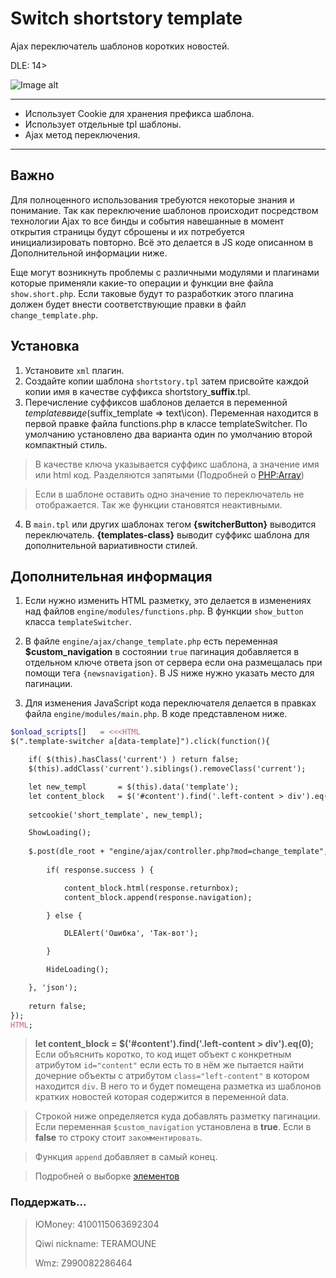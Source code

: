 # Switch shortstory template
Ajax переключатель шаблонов коротких новостей.

DLE: 14>

![Image alt](https://user-images.githubusercontent.com/44625352/54727544-ae10b500-4b78-11e9-850a-0f64054bdf9f.jpg)

---
 - Использует Cookie для хранения префикса шаблона.
 - Использует отдельные tpl шаблоны.
 - Ajax метод переключения.
---

## Важно
Для полноценного использования требуются некоторые знания и понимание. Так как переключение шаблонов происходит посредством технологии Ajax то все бинды и события навешанные в момент открытия страницы будут сброшены и их потребуется инициализировать повторно. Всё это делается в JS коде описанном в Дополнительной информации ниже.

Еще могут возникнуть проблемы с различными модулями и плагинами которые применяли какие-то операции и функции вне файла `show.short.php`. Если таковые будут то разработкик этого плагина должен будет внести соответствующие правки в файл `change_template.php`.


## Установка
1. Установите `xml` плагин.
2. Создайте копии шаблона `shortstory.tpl` затем присвойте каждой копии имя в качестве суффикса shortstory_**suffix**.tpl.
3. Перечисление суффиксов шаблонов делается в переменной $template в виде ($suffix_template => text\icon). Переменная находится в первой правке файла functions.php в классе templateSwitcher. По умолчанию установлено два варианта один по умолчанию второй компактный стиль.

>В качестве ключа указывается суффикс шаблона, а значение имя или html код. Разделяются запятыми (Подробней о [PHP:Array](https://www.php.net/manual/ru/language.types.array.php))

> Если в шаблоне оставить одно значение то переключатель не отображается. Так же функции становятся неактивными.

4. В `main.tpl` или других шаблонах тегом **{switcherButton}** выводится переключатель. **{templates-class}** выводит суффикс шаблона для дополнительной вариативности стилей.

## Дополнительная информация
1. Если нужно изменить HTML разметку, это делается в изменениях над файлов `engine/modules/functions.php`. В функции `show_button` класса `templateSwitcher`.
2. В файле `engine/ajax/change_template.php` есть переменная **$custom_navigation** в состоянии `true` пагинация добавляется в отдельном ключе ответа json от сервера если она размещалась при помощи тега `{newsnavigation}`. В JS ниже нужно указать место для пагинации.

2. Для изменения JavaScript кода переключателя делается в правках файла `engine/modules/main.php`. В коде представленом ниже.

```php
$onload_scripts[] 	= <<<HTML
$(".template-switcher a[data-template]").click(function(){

	if( $(this).hasClass('current') ) return false;
	$(this).addClass('current').siblings().removeClass('current');

	let new_templ 		= $(this).data('template');
	let content_block 	= $('#content').find('.left-content > div').eq(0);
				
	setcookie('short_template', new_templ);

	ShowLoading();
            
	$.post(dle_root + "engine/ajax/controller.php?mod=change_template", {user_hash: dle_login_hash}, function(response) {
				
		if( response.success ) {

			content_block.html(response.returnbox);
			content_block.append(response.navigation);

		} else {

			DLEAlert('Ошибка', 'Так-вот');

		}

		HideLoading();

	}, 'json');        
      
	return false;
});
HTML;
```
> **let content_block 	= $('#content').find('.left-content > div').eq(0);** Если объяснить коротко, то код ищет объект с конкретным атрибутом `id="content"` если есть то в нём же пытается найти дочерние объекты с атрибутом `class="left-content"` в котором находится `div`. В него то и будет помещена разметка из шаблонов кратких новостей которая содержится в переменной data.

> Строкой ниже определяется куда добавлять разметку пагинации. Если переменная `$custom_navigation` установлена в **true**. Если в **false** то строку стоит `закомментировать`.

> Функция `append` добавляет в самый конец.

> Подробней о выборке  [элементов](https://metanit.com/web/jquery/2.1.php)

### Поддержать...
> ЮMoney: 4100115063692304
> 
> Qiwi nickname: TERAMOUNE
> 
> Wmz: Z990082286464

